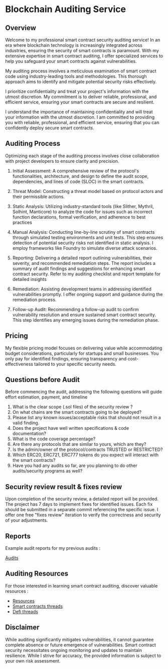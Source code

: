 # Blockchain Auditing Service

## Overview

Welcome to my professional smart contract security auditing service! In an era where blockchain technology is increasingly integrated across industries, ensuring the security of smart contracts is paramount. With my extensive expertise in smart contract auditing, I offer specialized services to help you safeguard your smart contracts against vulnerabilities.

My auditing process involves a meticulous examination of smart contract code using industry-leading tools and methodologies. This thorough approach aims to identify and mitigate potential security risks effectively.

I prioritize confidentiality and treat your project's information with the utmost discretion. My commitment is to deliver reliable, professional, and efficient service, ensuring your smart contracts are secure and resilient.

I understand the importance of maintaining confidentiality and will treat your information with the utmost discretion. I am committed to providing you with reliable, professional, and efficient service, ensuring that you can confidently deploy secure smart contracts.



## Auditing Process

Optimizing each stage of the auditing process involves close collaboration with project developers to ensure clarity and precision.

1. Initial Assessment: A comprehensive review of the protocol's functionalities, architecture, and design to define the audit scope, dependencies, and lines of code (SLOC) in the smart contracts.

2. Threat Model: Constructing a threat model based on protocol actors and their permissible actions.

3. Static Analysis: Utilizing industry-standard tools (like Slither, Mythril, Solhint, Manticore) to analyze the code for issues such as incorrect function declarations, formal verification, and adherence to best practices

4. Manual Analysis: Conducting line-by-line scrutiny of smart contracts through simulated testing environments and unit tests. This step ensures detection of potential security risks not identified in static analysis. I employ frameworks like Foundry to simulate diverse attack scenarios.

5. Reporting: Delivering a detailed report outlining vulnerabilities, their severity, and recommended remediation steps. The report includes a summary of audit findings and suggestions for enhancing smart contract security. Refer to my auditing checklist and report template for detailed insights

6. Remediation: Assisting development teams in addressing identified vulnerabilities promptly. I offer ongoing support and guidance during the remediation process.


7. Follow-up Audit: Recommending a follow-up audit to confirm vulnerability resolution and ensure sustained smart contract security. This step identifies any emerging issues during the remediation phase.

## Pricing

My flexible pricing model focuses on delivering value while accommodating budget considerations, particularly for startups and small businesses. You only pay for identified findings, ensuring transparency and cost-effectiveness tailored to your specific security needs.

## Questions before Audit

Before commencing the audit, addressing the following questions will guide effort estimation, payment, and timeline

1. What is the clear scope (.sol files) of the security review ?
2. On what chains are the smart contracts going to be deployed?
3. Please list any known issues/acceptable risks that should not result in a valid finding.
4. Does the project have well written specifications & code documentation?
5. What is the code coverage percentage?
6. Are there any protocols that are similar to yours, which are they?
7. Is the admin/owner of the protocol/contracts TRUSTED or RESTRICTED?
8. Which ERC20, ERC721, ERC777 tokens do you expect will interact with the smart contracts?
9. Have you had any audits so far, are you planning to do other audits/security programs as well?



## Security review result & fixes review

Upon completion of the security review, a detailed report will be provided. The project has 7 days to implement fixes for identified issues. Each fix should be submitted in a separate commit referencing the specific issue. I offer one free "fixes review" iteration to verify the correctness and security of your adjustments.

## Reports

Example audit reports for my previous audits : 

 [Audits](https://github.com/davarbla/audits) 

## Auditing Resources


For those interested in learning smart contract auditing, discover valuable resources :
 - [Resources](resources)
 - [Smart contracts threads](https://github.com/davarbla/smartContractsAttacks)
 - [Defi threads](https://github.com/davarbla/defiAttacks)



## Disclaimer

While auditing significantly mitigates vulnerabilities, it cannot guarantee complete absence or future emergence of vulnerabilities. Smart contract security necessitates ongoing monitoring and updates to maintain resilience. While I strive for accuracy, the provided information is subject to your own risk assessment.
